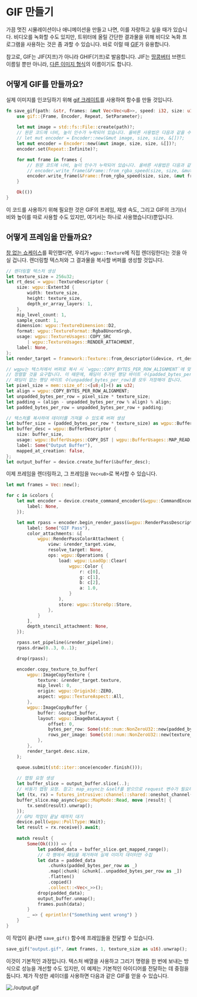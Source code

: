 # GIF 만들기

가끔 멋진 시뮬레이션이나 애니메이션을 만들고 나면, 이를 자랑하고 싶을 때가 있습니다. 비디오를 녹화할 수도 있지만, 트위터에 올릴 간단한 결과물을 위해 비디오 녹화 프로그램을 사용하는 것은 좀 과할 수 있습니다. 바로 이럴 때 [GIF](https://en.wikipedia.org/wiki/GIF)가 유용합니다.

참고로, GIF는 JIF(지프)가 아니라 GHIF(기프)로 발음합니다. JIF는 [땅콩버터](https://en.wikipedia.org/wiki/Jif_%28peanut_butter%29) 브랜드 이름일 뿐만 아니라, [다른 이미지 형식](https://filext.com/file-extension/JIF)의 이름이기도 합니다.

## 어떻게 GIF를 만들까요?

실제 이미지를 인코딩하기 위해 [gif 크레이트](https://docs.rs/gif/)를 사용하여 함수를 만들 것입니다.

```rust
fn save_gif(path: &str, frames: &mut Vec<Vec<u8>>, speed: i32, size: u16) -> Result<(), failure::Error> {
    use gif::{Frame, Encoder, Repeat, SetParameter};
    
    let mut image = std::fs::File::create(path)?;
    // 원문 코드에 너비, 높이 인수가 누락되어 있습니다. 올바른 사용법은 다음과 같을 수 있습니다:
    // let mut encoder = Encoder::new(&mut image, size, size, &[])?;
    let mut encoder = Encoder::new(&mut image, size, size, &[])?;
    encoder.set(Repeat::Infinite)?;

    for mut frame in frames {
        // 원문 코드에 너비, 높이 인수가 누락되어 있습니다. 올바른 사용법은 다음과 같을 수 있습니다:
        // encoder.write_frame(&Frame::from_rgba_speed(size, size, &mut frame, speed))?;
        encoder.write_frame(&Frame::from_rgba_speed(size, size, &mut frame, speed))?;
    }

    Ok(())
}
```

<!-- image-rs는 현재 루프 기능을 지원하지 않아 gif로 변경했습니다. -->
<!-- GIF는 이미지의 한 종류이며, 다행히도 [image 크레이트](https://docs.rs/image/)는 GIF를 네이티브로 지원합니다. 사용법은 매우 간단합니다. -->

<!-- ```rust
fn save_gif(path: &str, frames: &mut Vec<Vec<u8>>, speed: i32, size: u16) -> Result<(), failure::Error> {
    let output = std::fs::File::create(path)?;
    let mut encoder = image::gif::Encoder::new(output);

    for mut data in frames {
        let frame = image::gif::Frame::from_rgba_speed(size, size, &mut data, speed);
        encoder.encode(&frame)?;
    }

    Ok(())
}
``` -->

이 코드를 사용하기 위해 필요한 것은 GIF의 프레임, 재생 속도, 그리고 GIF의 크기(너비와 높이를 따로 사용할 수도 있지만, 여기서는 하나로 사용했습니다)뿐입니다.

## 어떻게 프레임을 만들까요?

[창 없는 쇼케이스](../windowless/#a-triangle-without-a-window)를 확인했다면, 우리가 `wgpu::Texture`에 직접 렌더링한다는 것을 아실 겁니다. 렌더링할 텍스처와 그 결과물을 복사할 버퍼를 생성할 것입니다.

```rust
// 렌더링할 텍스처 생성
let texture_size = 256u32;
let rt_desc = wgpu::TextureDescriptor {
    size: wgpu::Extent3d {
        width: texture_size,
        height: texture_size,
        depth_or_array_layers: 1,
    },
    mip_level_count: 1,
    sample_count: 1,
    dimension: wgpu::TextureDimension::D2,
    format: wgpu::TextureFormat::Rgba8UnormSrgb,
    usage: wgpu::TextureUsages::COPY_SRC
        | wgpu::TextureUsages::RENDER_ATTACHMENT,
    label: None,
};
let render_target = framework::Texture::from_descriptor(&device, rt_desc);

// wgpu는 텍스처에서 버퍼로 복사 시 `wgpu::COPY_BYTES_PER_ROW_ALIGNMENT`에 맞춰
// 정렬할 것을 요구합니다. 이 때문에, 패딩이 추가된 행당 바이트 수(padded_bytes_per_row)와
// 패딩이 없는 행당 바이트 수(unpadded_bytes_per_row)를 모두 저장해야 합니다.
let pixel_size = mem::size_of::<[u8;4]>() as u32;
let align = wgpu::COPY_BYTES_PER_ROW_ALIGNMENT;
let unpadded_bytes_per_row = pixel_size * texture_size;
let padding = (align - unpadded_bytes_per_row % align) % align;
let padded_bytes_per_row = unpadded_bytes_per_row + padding;

// 텍스처를 복사하여 데이터를 가져올 수 있도록 버퍼 생성
let buffer_size = (padded_bytes_per_row * texture_size) as wgpu::BufferAddress;
let buffer_desc = wgpu::BufferDescriptor {
    size: buffer_size,
    usage: wgpu::BufferUsages::COPY_DST | wgpu::BufferUsages::MAP_READ,
    label: Some("Output Buffer"),
    mapped_at_creation: false,
};
let output_buffer = device.create_buffer(&buffer_desc);
```

이제 프레임을 렌더링하고, 그 프레임을 `Vec<u8>`로 복사할 수 있습니다.

```rust
let mut frames = Vec::new();

for c in &colors {
    let mut encoder = device.create_command_encoder(&wgpu::CommandEncoderDescriptor {
        label: None,
    });

    let mut rpass = encoder.begin_render_pass(&wgpu::RenderPassDescriptor {
        label: Some("GIF Pass"),
        color_attachments: &[
            wgpu::RenderPassColorAttachment {
                view: &render_target.view,
                resolve_target: None,
                ops: wgpu::Operations {
                    load: wgpu::LoadOp::Clear(
                        wgpu::Color {
                            r: c[0],
                            g: c[1],
                            b: c[2],
                            a: 1.0,
                        }
                    ),
                    store: wgpu::StoreOp::Store,
                },
            }
        ],
        depth_stencil_attachment: None,
    });

    rpass.set_pipeline(&render_pipeline);
    rpass.draw(0..3, 0..1);

    drop(rpass);

    encoder.copy_texture_to_buffer(
        wgpu::ImageCopyTexture {
            texture: &render_target.texture,
            mip_level: 0,
            origin: wgpu::Origin3d::ZERO,
            aspect: wgpu::TextureAspect::All,
        },
        wgpu::ImageCopyBuffer {
            buffer: &output_buffer,
            layout: wgpu::ImageDataLayout {
                offset: 0,
                bytes_per_row: Some(std::num::NonZeroU32::new(padded_bytes_per_row).unwrap()),
                rows_per_image: Some(std::num::NonZeroU32::new(texture_size).unwrap()),
            },
        },
        render_target.desc.size,
    );

    queue.submit(std::iter::once(encoder.finish()));
    
    // 맵핑 요청 생성
    let buffer_slice = output_buffer.slice(..);
    // 비동기 맵핑 요청. 참고: map_async는 &self를 받으므로 request 변수가 필요하지 않을 수 있습니다.
    let (tx, rx) = futures_intrusive::channel::shared::oneshot_channel();
    buffer_slice.map_async(wgpu::MapMode::Read, move |result| {
        tx.send(result).unwrap();
    });
    // GPU 작업이 끝날 때까지 대기
    device.poll(wgpu::PollType::Wait);
    let result = rx.receive().await;
    
    match result {
        Some(Ok(())) => {
            let padded_data = buffer_slice.get_mapped_range();
            // 각 행에서 패딩을 제거하여 실제 이미지 데이터만 수집
            let data = padded_data
                .chunks(padded_bytes_per_row as _)
                .map(|chunk| &chunk[..unpadded_bytes_per_row as _])
                .flatten()
                .copied()
                .collect::<Vec<_>>();
            drop(padded_data);
            output_buffer.unmap();
            frames.push(data);
        }
        _ => { eprintln!("Something went wrong") }
    }
}
```

이 작업이 끝나면 `save_gif()` 함수에 프레임들을 전달할 수 있습니다.

```rust
save_gif("output.gif", &mut frames, 1, texture_size as u16).unwrap();
```

이것이 기본적인 과정입니다. 텍스처 배열을 사용하고 그리기 명령을 한 번에 보내는 방식으로 성능을 개선할 수도 있지만, 이 예제는 기본적인 아이디어를 전달하는 데 중점을 둡니다. 제가 작성한 셰이더를 사용하면 다음과 같은 GIF를 얻을 수 있습니다.

![./output.gif](./output.gif)

<AutoGithubLink/>
